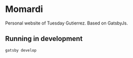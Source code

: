 # Momardi
Personal website of Tuesday Gutierrez. Based on GatsbyJs.

## Running in development
`gatsby develop`
